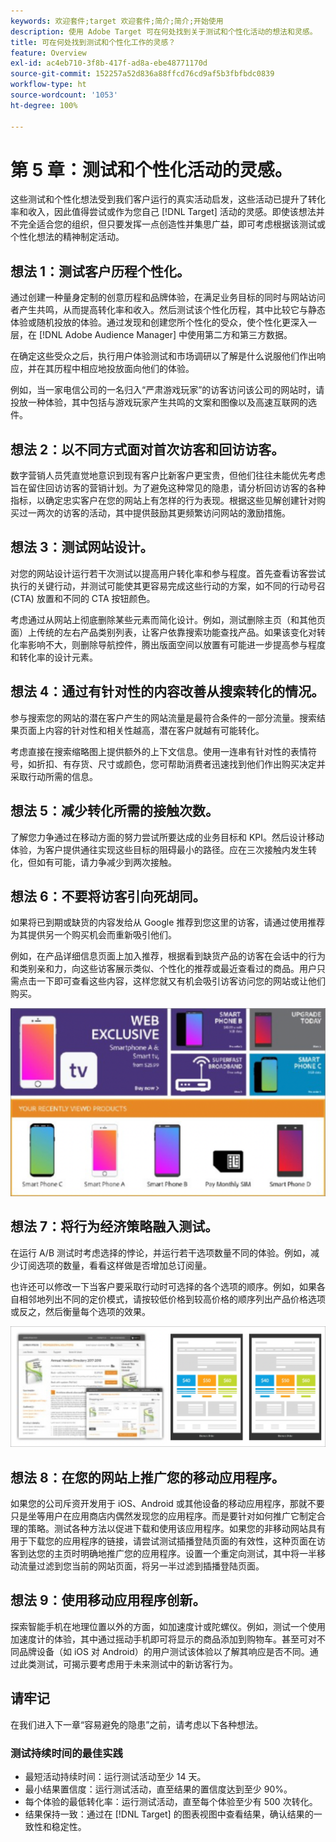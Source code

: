 ```yaml
---
keywords: 欢迎套件;target 欢迎套件;简介;简介;开始使用
description: 使用 Adobe Target 可在何处找到关于测试和个性化活动的想法和灵感。
title: 可在何处找到测试和个性化工作的灵感？
feature: Overview
exl-id: ac4eb710-3f8b-417f-ad8a-ebe48771170d
source-git-commit: 152257a52d836a88ffcd76cd9af5b3fbfbdc0839
workflow-type: ht
source-wordcount: '1053'
ht-degree: 100%

---
```


# 第 5 章：测试和个性化活动的灵感。

这些测试和个性化想法受到我们客户运行的真实活动启发，这些活动已提升了转化率和收入，因此值得尝试或作为您自己 [!DNL Target] 活动的灵感。即使该想法并不完全适合您的组织，但只要发挥一点创造性并集思广益，即可考虑根据该测试或个性化想法的精神制定活动。

## 想法 1：测试客户历程个性化。

通过创建一种量身定制的创意历程和品牌体验，在满足业务目标的同时与网站访问者产生共鸣，从而提高转化率和收入。然后测试该个性化历程，其中比较它与静态体验或随机投放的体验。通过发现和创建您所个性化的受众，使个性化更深入一层，在 [!DNL Adobe Audience Manager] 中使用第二方和第三方数据。

在确定这些受众之后，执行用户体验测试和市场调研以了解是什么说服他们作出响应，并在其历程中相应地投放面向他们的体验。

例如，当一家电信公司的一名归入“严肃游戏玩家”的访客访问该公司的网站时，请投放一种体验，其中包括与游戏玩家产生共鸣的文案和图像以及高速互联网的选件。

## 想法 2：以不同方式面对首次访客和回访访客。

数字营销人员凭直觉地意识到现有客户比新客户更宝贵，但他们往往未能优先考虑旨在留住回访访客的营销计划。为了避免这种常见的隐患，请分析回访访客的各种指标，以确定忠实客户在您的网站上有怎样的行为表现。根据这些见解创建针对购买过一两次的访客的活动，其中提供鼓励其更频繁访问网站的激励措施。

## 想法 3：测试网站设计。

对您的网站设计运行若干次测试以提高用户转化率和参与程度。首先查看访客尝试执行的关键行动，并测试可能使其更容易完成这些行动的方案，如不同的行动号召 (CTA) 放置和不同的 CTA 按钮颜色。

考虑通过从网站上彻底删除某些元素而简化设计。例如，测试删除主页（和其他页面）上传统的左右产品类别列表，让客户依靠搜索功能查找产品。如果该变化对转化率影响不大，则删除导航控件，腾出版面空间以放置有可能进一步提高参与程度和转化率的设计元素。

## 想法 4：通过有针对性的内容改善从搜索转化的情况。

参与搜索您的网站的潜在客户产生的网站流量是最符合条件的一部分流量。搜索结果页面上内容的针对性和相关性越高，潜在客户就越有可能转化。

考虑直接在搜索缩略图上提供额外的上下文信息。使用一连串有针对性的表情符号，如折扣、有存货、尺寸或颜色，您可帮助消费者迅速找到他们作出购买决定并采取行动所需的信息。

## 想法 5：减少转化所需的接触次数。

了解您力争通过在移动方面的努力尝试所要达成的业务目标和 KPI。然后设计移动体验，为客户提供通往实现这些目标的阻碍最小的路径。应在三次接触内发生转化，但如有可能，请力争减少到两次接触。

## 想法 6：不要将访客引向死胡同。

如果将已到期或缺货的内容发给从 Google 推荐到您这里的访客，请通过使用推荐为其提供另一个购买机会而重新吸引他们。

例如，在产品详细信息页面上加入推荐，根据看到缺货产品的访客在会话中的行为和类别亲和力，向这些访客展示类似、个性化的推荐或最近查看过的商品。用户只需点击一下即可查看这些内容，这样您就又有机会吸引访客访问您的网站或让他们购买。

![推荐的插图](/help/main/c-intro/assets/recs-illustration.png)

## 想法 7：将行为经济策略融入测试。

在运行 A/B 测试时考虑选择的悖论，并运行若干选项数量不同的体验。例如，减少订阅选项的数量，看看这样做是否增加总订阅量。

也许还可以修改一下当客户要采取行动时可选择的各个选项的顺序。例如，如果各自相邻地列出不同的定价模式，请按较低价格到较高价格的顺序列出产品价格选项或反之，然后衡量每个选项的效果。

![行为策略的插图](/help/main/c-intro/assets/behavioral.png)

## 想法 8：在您的网站上推广您的移动应用程序。

如果您的公司斥资开发用于 iOS、Android 或其他设备的移动应用程序，那就不要只是坐等用户在应用商店内偶然发现您的应用程序。而是要针对如何推广它制定合理的策略。测试各种方法以促进下载和使用该应用程序。如果您的非移动网站具有用于下载您的应用程序的链接，请尝试测试插播登陆页面的有效性，这种页面在访客到达您的主页时明确地推广您的应用程序。设置一个重定向测试，其中将一半移动流量过滤到您当前的网站页面，将另一半过滤到插播登陆页面。

## 想法 9：使用移动应用程序创新。

探索智能手机在地理位置以外的方面，如加速度计或陀螺仪。例如，测试一个使用加速度计的体验，其中通过摇动手机即可将显示的商品添加到购物车。甚至可对不同品牌设备（如 iOS 对 Android）的用户测试该体验以了解其响应是否不同。通过此类测试，可揭示要考虑用于未来测试中的新访客行为。

## 请牢记

在我们进入下一章“容易避免的隐患”之前，请考虑以下各种想法。

### 测试持续时间的最佳实践

* 最短活动持续时间：运行测试活动至少 14 天。
* 最小结果置信度：运行测试活动，直至结果的置信度达到至少 90%。
* 每个体验的最低转化率：运行测试活动，直至每个体验至少有 500 次转化。
* 结果保持一致：通过在 [!DNL Target] 的图表视图中查看结果，确认结果的一致性和稳定性。
